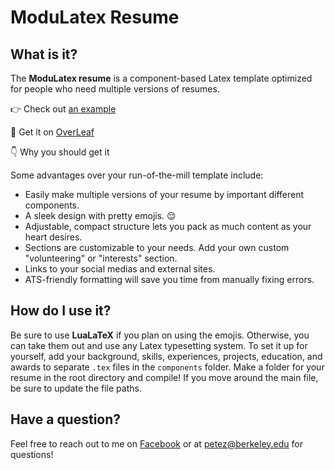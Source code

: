 # ModuLatex Resume

## What is it?

The **ModuLatex resume** is a component-based Latex template optimized for people who need multiple versions of resumes.

👉 Check out [an example](https://github.com/petezh/ModuLatex-Resume/blob/master/resume-general/Peter_Zhang_Resume.pdf)

🍃 Get it on [OverLeaf](https://www.overleaf.com/project/61c8bca6ea9d23cacaf0e8d0)

👇 Why you should get it

Some advantages over your run-of-the-mill template include:

- Easily make multiple versions of your resume by important different components.
- A sleek design with pretty emojis. 😌
- Adjustable, compact structure lets you pack as much content as your heart desires.
- Sections are customizable to your needs. Add your own custom "volunteering" or "interests" section.
- Links to your social medias and external sites.
- ATS-friendly formatting will save you time from manually fixing errors.

## How do I use it?

Be sure to use **LuaLaTeX** if you plan on using the emojis. Otherwise, you can take them out and use any Latex typesetting system. To set it up for yourself, add your background, skills, experiences, projects, education, and awards to separate `.tex` files in the `components` folder. Make a folder for your resume in the root directory and compile! If you move around the main file, be sure to update the file paths.

## Have a question?

Feel free to reach out to me on [Facebook](https://www.facebook.com/petejzh/) or at [petez@berkeley.edu](mailto:petez@berkeley.edu) for questions!
